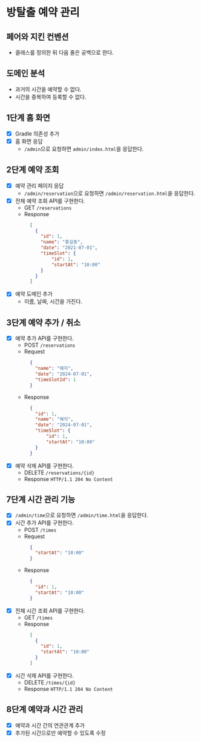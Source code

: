 # 방탈출 예약 관리

## 페어와 지킨 컨벤션

- 클래스를 정의한 뒤 다음 줄은 공백으로 한다.

## 도메인 분석

- 과거의 시간을 예약할 수 없다.
- 시간을 중복하여 등록할 수 없다.

## 1단계 홈 화면

- [x] Gradle 의존성 추가
- [x] 홈 화면 응답
    - `/admin`으로 요청하면 `admin/index.html`을 응답한다.

## 2단계 예약 조회

- [x] 예약 관리 페이지 응답
    - `/admin/reservation`으로 요청하면 `/admin/reservation.html`을 응답한다.
- [x] 전체 예약 조회 API를 구현한다.
    - GET `/reservations`
    - Response
      ```json
        [
          {
            "id": 1,
            "name": "홍길동",
            "date": "2021-07-01",
            "timeSlot": {
                "id": 1,
                "startAt": "10:00"
            }
          }
        ]
        ```
- [x] 예약 도메인 추가
    - 이름, 날짜, 시간을 가진다.

## 3단계 예약 추가 / 취소

- [x] 예약 추가 API를 구현한다.
    - POST `/reservations`
    - Request
      ```json
        {
          "name": "웨지",
          "date": "2024-07-01",
          "timeSlotId": 1
        }
        ```
    - Response
      ```json
        {
          "id": 1,
          "name": "웨지",
          "date": "2024-07-01",
          "timeSlot": {
              "id": 1,
              "startAt": "10:00"
          }
        }
        ```
- [x] 예약 삭제 API를 구현한다.
    - DELETE `/reservations/{id}`
    - Response `HTTP/1.1 204 No Content`

## 7단계 시간 관리 기능

- [x] `/admin/time`으로 요청하면 `/admin/time.html`을 응답한다.
- [x] 시간 추가 API를 구현한다.
    - POST `/times`
    - Request
      ```json
        {
          "startAt": "10:00"
        }
        ```
    - Response
      ```json
        {
          "id": 1,
          "startAt": "10:00"
        }
        ```
- [x] 전체 시간 조회 API를 구현한다.
    - GET `/times`
    - Response
      ```json
        [
          {
            "id": 1,
            "startAt": "10:00"
          }
        ]
        ```
- [x] 시간 삭제 API를 구현한다.
    - DELETE `/times/{id}`
    - Response `HTTP/1.1 204 No Content`

## 8단계 예약과 시간 관리

- [x] 예약과 시간 간의 연관관계 추가
- [x] 추가된 시간으로만 예약할 수 있도록 수정
